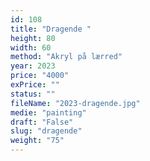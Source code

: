 ```yaml
---
id: 108
title: "Dragende "
height: 80
width: 60
method: "Akryl på lærred"
year: 2023
price: "4000"
exPrice: ""
status: ""
fileName: "2023-dragende.jpg"
medie: "painting"
draft: "False"
slug: "dragende"
weight: "75"
---
```

